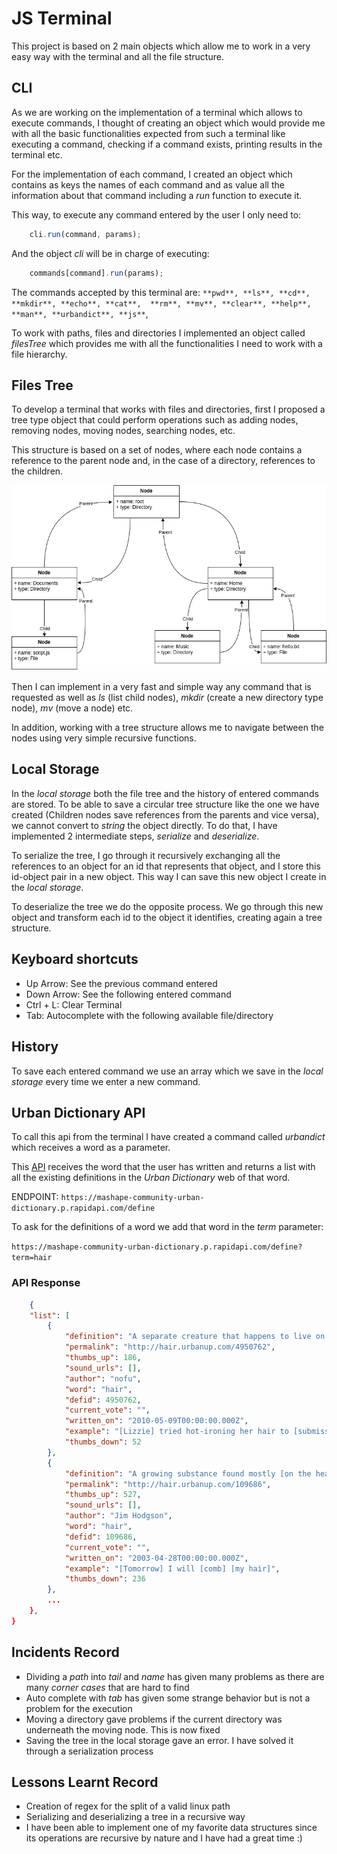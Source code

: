 # JS Terminal

This project is based on 2 main objects which allow me to work in a very easy way with the terminal and all the file structure.

## CLI

As we are working on the implementation of a terminal which allows to execute commands, I thought of creating an object which would provide me with all the basic functionalities expected from such a terminal like executing a command, checking if a command exists, printing results in the terminal etc.

For the implementation of each command, I created an object which contains as keys the names of each command and as value all the information about that command including a *run* function to execute it.

This way, to execute any command entered by the user I only need to:

```javascript
    cli.run(command, params);
```

And the object *cli* will be in charge of executing:

```javascript
    commands[command].run(params);
```

The commands accepted by this terminal are: ```**pwd**, **ls**, **cd**, **mkdir**, **echo**, **cat**,  **rm**, **mv**, **clear**, **help**, **man**, **urbandict**, **js**```,

To work with paths, files and directories I implemented an object called *filesTree* which provides me with all the functionalities I need to work with a file hierarchy.

## Files Tree

To develop a terminal that works with files and directories, first I proposed a tree type object that could perform operations such as adding nodes, removing nodes, moving nodes, searching nodes, etc.

This structure is based on a set of nodes, where each node contains a reference to the parent node and, in the case of a directory, references to the children.

![Tree Diagram](assets/tree_diagram.png)

Then I can implement in a very fast and simple way any command that is requested as well as *ls* (list child nodes), *mkdir* (create a new directory type node), *mv* (move a node) etc.

In addition, working with a tree structure allows me to navigate between the nodes using very simple recursive functions.

## Local Storage

In the *local storage* both the file tree and the history of entered commands are stored.
To be able to save a circular tree structure like the one we have created (Children nodes save references from the parents and vice versa), we cannot convert to *string* the object directly.
To do that, I have implemented 2 intermediate steps, *serialize* and *deserialize*.

To serialize the tree, I go through it recursively exchanging all the references to an object for an id that represents that object, and I store this id-object pair in a new object.
This way I can save this new object I create in the *local storage*.

To deserialize the tree we do the opposite process. We go through this new object and transform each id to the object it identifies, creating again a tree structure.

## Keyboard shortcuts

+ Up Arrow: See the previous command entered
+ Down Arrow: See the following entered command
+ Ctrl + L: Clear Terminal
+ Tab: Autocomplete with the following available file/directory

## History

To save each entered command we use an array which we save in the *local storage* every time we enter a new command.

## Urban Dictionary API

To call this api from the terminal I have created a command called *urbandict* which receives a word as a parameter.

This [API](https://rapidapi.com/community/api/urban-dictionary) receives the word that the user has written and returns a list with all the existing definitions in the *Urban Dictionary* web of that word.

ENDPOINT: ```https://mashape-community-urban-dictionary.p.rapidapi.com/define```

To ask for the definitions of a word we add that word in the *term* parameter:

```https://mashape-community-urban-dictionary.p.rapidapi.com/define?term=hair```

### API Response

```json
    {
    "list": [
        {
            "definition": "A separate creature that happens to live on your head, hard to [tame]. Ferociously attacking it with scissors, dye or hairproducts may [euthanize] said beast for a short while but beware of [angering] it.",
            "permalink": "http://hair.urbanup.com/4950762",
            "thumbs_up": 186,
            "sound_urls": [],
            "author": "nofu",
            "word": "hair",
            "defid": 4950762,
            "current_vote": "",
            "written_on": "2010-05-09T00:00:00.000Z",
            "example": "[Lizzie] tried hot-ironing her hair to [submission] but oh [woes], it was raining and the beast came out on top in the end anyway.",
            "thumbs_down": 52
        },
        {
            "definition": "A growing substance found mostly [on the head]. Hair is largely [amino] [acid] based and can come in a veriety of colours e.g. brown, ginger, black or blonde.",
            "permalink": "http://hair.urbanup.com/109686",
            "thumbs_up": 527,
            "sound_urls": [],
            "author": "Jim Hodgson",
            "word": "hair",
            "defid": 109686,
            "current_vote": "",
            "written_on": "2003-04-28T00:00:00.000Z",
            "example": "[Tomorrow] I will [comb] [my hair]",
            "thumbs_down": 236
        },
        ...
    },
}
```

## Incidents Record

+ Dividing a *path* into *tail* and *name* has given many problems as there are many *corner cases* that are hard to find
+ Auto complete with *tab* has given some strange behavior but is not a problem for the execution
+ Moving a directory gave problems if the current directory was underneath the moving node. This is now fixed
+ Saving the tree in the local storage gave an error. I have solved it through a serialization process

## Lessons Learnt Record

+ Creation of regex for the split of a valid linux path
+ Serializing and deserializing a tree in a recursive way
+ I have been able to implement one of my favorite data structures since its operations are recursive by nature and I have had a great time :)

